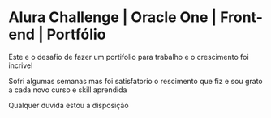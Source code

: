 # Alura Challenge | Oracle One | Front-end | Portfólio

Este e o desafio de fazer um portifolio para trabalho e o crescimento foi incrivel 

Sofri algumas semanas mas foi satisfatorio o rescimento que fiz e sou grato a cada novo curso e skill aprendida 

Qualquer duvida estou a disposição

